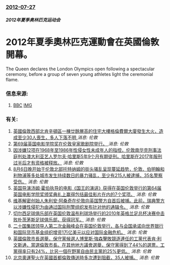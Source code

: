 ### [2012-07-27](/news/2012/07/27/index.md)

##### 2012年夏季奥林匹克运动会
# 2012年夏季奧林匹克運動會在英國倫敦開幕。

The Queen declares the London Olympics open following a spectacular ceremony, before a group of seven young athletes light the ceremonial flame.


### 信息来源:

1. [BBC](http://www.bbc.co.uk/news/uk-19008471) [IMG](https://ichef.bbci.co.uk/news/1024/media/images/61866000/jpg/_61866112_stadium.jpg)

### 有关:

1. [英國倫敦西部北肯辛頓區一棟廿餘層高的住宅大樓格倫費爾大廈發生大火，造成至少30人喪生，多人下落不明 ](/zh/news/2017/06/14/英國倫敦西部北肯辛頓區一棟廿餘層高的住宅大樓格倫費爾大廈發生大火-造成至少30人喪生-多人下落不明.md) _消息: 伦敦_
2. [第69届英国电影学院奖在伦敦皇家歌剧院举行。 ](/zh/news/2016/02/14/第69届英国电影学院奖在伦敦皇家歌剧院举行.md) _消息: 伦敦_
3. [ 因涉嫌12项在1968年至1986年性侵女性未成年人的指控，伦敦南华克刑事法庭判处澳大利亚艺人罗尔夫·哈里斯5年9个月有期徒刑。哈里斯在2017年服刑过半后才有资格被释放。](/zh/news/2014/07/4/因涉嫌12项在1968年至1986年性侵女性未成年人的指控-伦敦南华克刑事法庭判处澳大利亚艺人罗尔夫-哈里斯5年9个月.md) _消息: 伦敦_
4. [ 8月6日晚开始于伦敦北部托特纳姆的街头骚乱呈现蔓延趋势，伦敦、伯明翰和利物浦等多处城市发生持续数日的暴力骚乱，至少有215人被逮捕，35名警察受伤。](/zh/news/2011/08/8/8月6日晚开始于伦敦北部托特纳姆的街头骚乱呈现蔓延趋势-伦敦-伯明翰和利物浦等多处城市发生持续数日的暴力骚乱-至少有2.md) _消息: 伦敦_
5. [英国导演汤姆·霍伯执导的电影《国王的演讲》获得在英国伦敦举行的第64届英国电影学院奖颁奖典礼上赢得包括最佳影片在内的7个奖项。](/zh/news/2011/02/13/英国导演汤姆-霍伯执导的电影-国王的演讲-获得在英国伦敦举行的第64届英国电影学院奖颁奖典礼上赢得包括最佳影片在内的7个.md) _消息: 伦敦_
6. [ 维基解密创始人朱利安·阿桑奇在伦敦向英国警方自首后被捕。此前，瑞典警方以涉嫌性侵犯为由通过国际刑警组织发布针对他的通辑令。](/zh/news/2010/12/7/维基解密创始人朱利安-阿桑奇在伦敦向英国警方自首后被捕-此前-瑞典警方以涉嫌性侵犯为由通过国际刑警组织发布针对他的通辑.md) _消息: 伦敦_
7. [ 切尔西足球俱乐部在英国伦敦温布利球场举行的2010年英格兰足总杯决赛中击败朴茨茅斯足球俱乐部，获得冠军。](/zh/news/2010/05/15/切尔西足球俱乐部在英国伦敦温布利球场举行的2010年英格兰足总杯决赛中击败朴茨茅斯足球俱乐部-获得冠军.md) _消息: 伦敦_
8. [二十国集团领导人第二次金融峰会在英国伦敦举行，各与会国承诺向世界银行和国际货币基金组织增资1万亿美元以应对国际金融危机。](/zh/news/2009/04/2/二十国集团领导人第二次金融峰会在英国伦敦举行-各与会国承诺向世界银行和国际货币基金组织增资1万亿美元以应对国际金融危机.md) _消息: 伦敦_
9. [英國倫敦市長選舉，保守黨候選人博里斯·強森擊敗競逐連任的工黨代表肯·利文斯通，當選倫敦市長。在其他地方議會選舉，保守黨得到了44%的選票，工黨得率只有24%，比另一個在野黨自由民主黨的25%更低。](/zh/news/2008/05/1/英國倫敦市長選舉-保守黨候選人博里斯-強森擊敗競逐連任的工黨代表肯-利文斯通-當選倫敦市長-在其他地方議會選舉-保守黨得.md) _消息: 伦敦_
10. [北京奧運聖火在英國首都倫敦傳送時多次遭到阻截，35人被捕。](/zh/news/2008/04/6/北京奧運聖火在英國首都倫敦傳送時多次遭到阻截-35人被捕.md) _消息: 伦敦_
